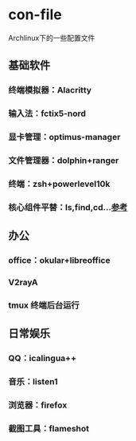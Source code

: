 # con-file
Archlinux下的一些配置文件
## 基础软件
### 终端模拟器：Alacritty
### 输入法：fctix5-nord
### 显卡管理：optimus-manager
### 文件管理器：dolphin+ranger
### 终端：zsh+powerlevel10k
### 核心组件平替：ls,find,cd...[参考](https://wiki.archlinux.org/title/Core\_utilities#Essentials)

## 办公
### office：okular+libreoffice
### V2rayA
### tmux 终端后台运行

## 日常娱乐
### QQ：icalingua++
### 音乐：listen1
### 浏览器：firefox
### 截图工具：flameshot

